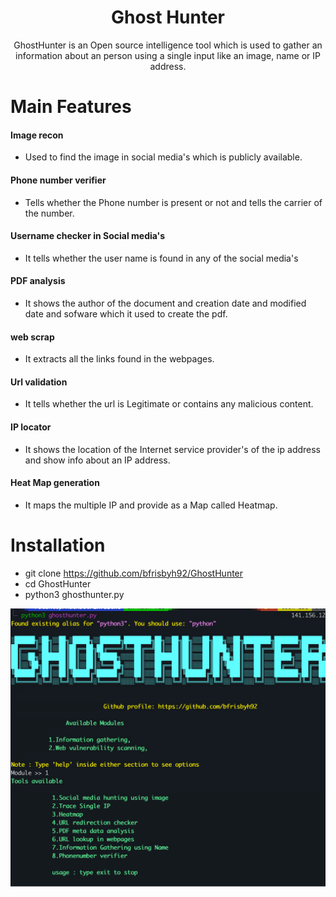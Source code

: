 <h1 align="center">Ghost Hunter</h1>

<p align="center">
GhostHunter is an Open source intelligence tool which is used to gather an information about an person using a single input like an image, name or IP address.
</p>
  
# Main Features

<h4> Image recon </h4>

- Used to find the image in social media's which is publicly available.

<h4> Phone number verifier </h4>

- Tells whether the Phone number is present or not and tells the carrier of the number.

<h4> Username checker in Social media's </h4>

- It tells whether the user name is found in any of the social media's

<h4> PDF analysis </h4>

- It shows the author of the document and creation date and modified date and sofware which it used to create the pdf.

<h4> web scrap </h4>

- It extracts all the links found in the webpages.

<h4> Url validation </h4>

- It tells whether the url is Legitimate or contains any malicious content.

<h4> IP locator </h4>

- It shows the location of the Internet service provider's of the ip address and show info about an IP address.

<h4> Heat Map generation</h4>

- It maps the multiple IP and provide as a Map called Heatmap.

# Installation

- git clone https://github.com/bfrisbyh92/GhostHunter
- cd GhostHunter
- python3 ghosthunter.py

![image](./public/ghosthunter.png)
